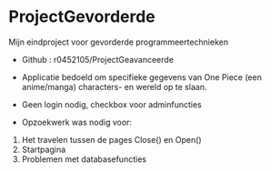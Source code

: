 # ProjectGevorderde
Mijn eindproject voor gevorderde programmeertechnieken

- Github : r0452105/ProjectGeavanceerde

- Applicatie bedoeld om specifieke gegevens van One Piece (een anime/manga) characters- en wereld op te slaan.

- Geen login nodig, checkbox voor adminfuncties

- Opzoekwerk was nodig voor:
1) Het travelen tussen de pages Close() en Open()
2) Startpagina
3) Problemen met databasefuncties

